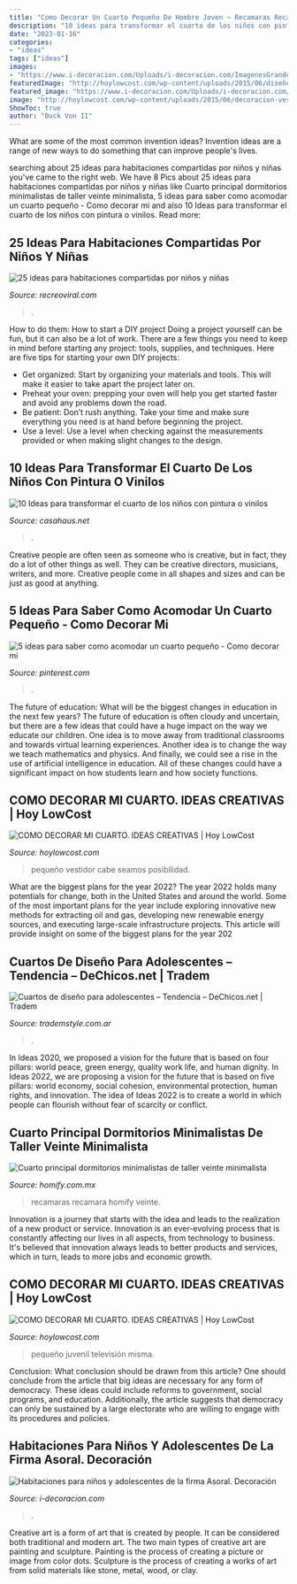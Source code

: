 ```yaml
---
title: "Como Decorar Un Cuarto Pequeño De Hombre Joven ~ Recamaras Recamara Homify Veinte"
description: "10 ideas para transformar el cuarto de los niños con pintura o vinilos"
date: "2023-01-16"
categories:
- "ideas"
tags: ["ideas"]
images:
- "https://www.i-decoracion.com/Uploads/i-decoracion.com/ImagenesGrandes/habitaciones-ninos-adolescentes-asoral-0.jpg"
featuredImage: "http://hoylowcost.com/wp-content/uploads/2015/06/diseño-mi-cuarto-pequeño.jpg"
featured_image: "https://www.i-decoracion.com/Uploads/i-decoracion.com/ImagenesGrandes/habitaciones-ninos-adolescentes-asoral-0.jpg"
image: "http://hoylowcost.com/wp-content/uploads/2015/06/decoracion-vestidor-mi-cuarto.jpg"
ShowToc: true
author: "Buck Von II"
---
```



What are some of the most common invention ideas?
Invention ideas are a range of new ways to do something that can improve people's lives.

	

		
searching about 25 ideas para habitaciones compartidas por niños y niñas you've came to the right web. We have 8 Pics about 25 ideas para habitaciones compartidas por niños y niñas like Cuarto principal dormitorios minimalistas de taller veinte minimalista, 5 ideas para saber como acomodar un cuarto pequeño - Como decorar mi and also 10 Ideas para transformar el cuarto de los niños con pintura o vinilos. Read more:
		
    
## 25 Ideas Para Habitaciones Compartidas Por Niños Y Niñas

<img loading=lazy src="https://www.recreoviral.com/wp-content/uploads/2015/10/Creativas-habitaciones-compartidas-por-niños-y-niñas-2.png" onerror="this.onerror=null;this.src='https://tse3.mm.bing.net/th?id=OIP.1wZnf33YDG5ljYYyRuUzXQHaHa&amp;pid=15.1';" alt="25 ideas para habitaciones compartidas por niños y niñas">

_Source: recreoviral.com_

>. 

	

How to do them: How to start a DIY project
Doing a project yourself can be fun, but it can also be a lot of work. There are a few things you need to keep in mind before starting any project: tools, supplies, and techniques. Here are five tips for starting your own DIY projects: 
- Get organized: Start by organizing your materials and tools. This will make it easier to take apart the project later on. 
- Preheat your oven: prepping your oven will help you get started faster and avoid any problems down the road. 
- Be patient: Don’t rush anything. Take your time and make sure everything you need is at hand before beginning the project. 
- Use a level: Use a level when checking against the measurements provided or when making slight changes to the design.

    
## 10 Ideas Para Transformar El Cuarto De Los Niños Con Pintura O Vinilos

<img loading=lazy src="https://casahaus.net/wp-content/uploads/2016/09/transformar_el_cuarto_de_ninos_con_pintura_estrellas_casa_haus1.jpg" onerror="this.onerror=null;this.src='https://tse3.mm.bing.net/th?id=OIP.D6TKVjdALNbDUpOcBcwLYgHaF6&amp;pid=15.1';" alt="10 Ideas para transformar el cuarto de los niños con pintura o vinilos">

_Source: casahaus.net_

>. 

	

Creative people are often seen as someone who is creative, but in fact, they do a lot of other things as well. They can be creative directors, musicians, writers, and more. Creative people come in all shapes and sizes and can be just as good at anything.

    
## 5 Ideas Para Saber Como Acomodar Un Cuarto Pequeño - Como Decorar Mi

<img loading=lazy src="https://i.pinimg.com/736x/f0/10/03/f01003e6ccd538c147ecb21e5fa222f6.jpg" onerror="this.onerror=null;this.src='https://tse3.mm.bing.net/th?id=OIP.kQjKe3q1qS-_WoUQhWmBowAAAA&amp;pid=15.1';" alt="5 ideas para saber como acomodar un cuarto pequeño - Como decorar mi">

_Source: pinterest.com_

>. 

	

The future of education: What will be the biggest changes in education in the next few years?
The future of education is often cloudy and uncertain, but there are a few ideas that could have a huge impact on the way we educate our children. One idea is to move away from traditional classrooms and towards virtual learning experiences. Another idea is to change the way we teach mathematics and physics. And finally, we could see a rise in the use of artificial intelligence in education. All of these changes could have a significant impact on how students learn and how society functions.

    
## COMO DECORAR MI CUARTO. IDEAS CREATIVAS | Hoy LowCost

<img loading=lazy src="http://hoylowcost.com/wp-content/uploads/2015/06/decoracion-vestidor-mi-cuarto.jpg" onerror="this.onerror=null;this.src='https://tse2.mm.bing.net/th?id=OIP.2JHE1-t1AkPsB35TQ8LDAgHaE_&amp;pid=15.1';" alt="COMO DECORAR MI CUARTO. IDEAS CREATIVAS | Hoy LowCost">

_Source: hoylowcost.com_

>pequeño vestidor cabe seamos posibilidad. 

	

What are the biggest plans for the year 2022?
The year 2022 holds many potentials for change, both in the United States and around the world. Some of the most important plans for the year include exploring innovative new methods for extracting oil and gas, developing new renewable energy sources, and executing large-scale infrastructure projects. This article will provide insight on some of the biggest plans for the year 202
    
## Cuartos De Diseño Para Adolescentes – Tendencia – DeChicos.net | Tradem

<img loading=lazy src="http://www.trademstyle.com.ar/wp-content/uploads/2014/08/10154175_766679210033157_1810939209856293581_n.jpg" onerror="this.onerror=null;this.src='https://tse1.mm.bing.net/th?id=OIP.kMMUKlOa9orHzlyBDnvz4wHaHr&amp;pid=15.1';" alt="Cuartos de diseño para adolescentes – Tendencia – DeChicos.net | Tradem">

_Source: trademstyle.com.ar_

>. 

	

In Ideas 2020, we proposed a vision for the future that is based on four pillars: world peace, green energy, quality work life, and human dignity. In Ideas 2022, we are proposing a vision for the future that is based on five pillars: world economy, social cohesion, environmental protection, human rights, and innovation. The idea of Ideas 2022 is to create a world in which people can flourish without fear of scarcity or conflict.

    
## Cuarto Principal Dormitorios Minimalistas De Taller Veinte Minimalista

<img loading=lazy src="https://images.homify.com/images/a_0,c_limit,f_auto,h_1024,q_auto,w_1024/v1487089485/p/photo/image/1830122/RECAMARA/fotos-de-recamaras-de-estilo-minimalista-de-taller-veinte.jpg" onerror="this.onerror=null;this.src='https://tse4.mm.bing.net/th?id=OIP.MDcTZme_Lt2C0xnsPYHcfQHaEK&amp;pid=15.1';" alt="Cuarto principal dormitorios minimalistas de taller veinte minimalista">

_Source: homify.com.mx_

>recamaras recamara homify veinte. 

	

Innovation is a journey that starts with the idea and leads to the realization of a new product or service. Innovation is an ever-evolving process that is constantly affecting our lives in all aspects, from technology to business. It's believed that innovation always leads to better products and services, which in turn, leads to more jobs and economic growth.

    
## COMO DECORAR MI CUARTO. IDEAS CREATIVAS | Hoy LowCost

<img loading=lazy src="http://hoylowcost.com/wp-content/uploads/2015/06/diseño-mi-cuarto-pequeño.jpg" onerror="this.onerror=null;this.src='https://tse1.mm.bing.net/th?id=OIP.OAi_1jA3q3cTiodlWqFIigHaFc&amp;pid=15.1';" alt="COMO DECORAR MI CUARTO. IDEAS CREATIVAS | Hoy LowCost">

_Source: hoylowcost.com_

>pequeño juvenil televisión misma. 

	

Conclusion: What conclusion should be drawn from this article?
One should conclude from the article that big ideas are necessary for any form of democracy. These ideas could include reforms to government, social programs, and education. Additionally, the article suggests that democracy can only be sustained by a large electorate who are willing to engage with its procedures and policies.

    
## Habitaciones Para Niños Y Adolescentes De La Firma Asoral. Decoración

<img loading=lazy src="https://www.i-decoracion.com/Uploads/i-decoracion.com/ImagenesGrandes/habitaciones-ninos-adolescentes-asoral-0.jpg" onerror="this.onerror=null;this.src='https://tse4.mm.bing.net/th?id=OIP.P45jwsXYAwT0ojT9DI7vyAHaFN&amp;pid=15.1';" alt="Habitaciones para niños y adolescentes de la firma Asoral. Decoración">

_Source: i-decoracion.com_

>. 

	

Creative art is a form of art that is created by people. It can be considered both traditional and modern art. The two main types of creative art are painting and sculpture. Painting is the process of creating a picture or image from color dots. Sculpture is the process of creating a works of art from solid materials like stone, metal, wood, or clay.

